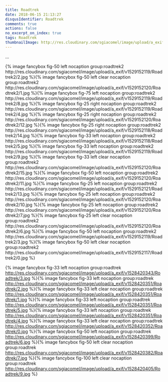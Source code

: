 ```yaml
---
title: Roadtrek
date: 2018-06-15 21:13:27
disqusIdentifier: Roadtrek
comments: true
actions: false
no_excerpt_on_index: true
tags: Roadtrek
thumbnailImage: http://res.cloudinary.com/sgiacomel/image/upload/a_exif/v1529152119/Roadtrek2/9.jpg
---
```

...
<!-- excerpt -->{% image fancybox fig-50 left nocaption group:roadtrek2 http://res.cloudinary.com/sgiacomel/image/upload/a_exif/v1529152119/Roadtrek2/2.jpg %}{% image fancybox fig-50 left clear nocaption group:roadtrek2 http://res.cloudinary.com/sgiacomel/image/upload/a_exif/v1529152120/Roadtrek2/1.jpg %}{% image fancybox fig-75 left nocaption group:roadtrek2 http://res.cloudinary.com/sgiacomel/image/upload/a_exif/v1529152119/Roadtrek2/8.jpg %}{% image fancybox fig-25 right nocaption group:roadtrek2 http://res.cloudinary.com/sgiacomel/image/upload/a_exif/v1529152119/Roadtrek2/4.jpg %}{% image fancybox fig-25 right nocaption group:roadtrek2 http://res.cloudinary.com/sgiacomel/image/upload/a_exif/v1529152120/Roadtrek2/12.jpg %}{% image fancybox fig-25 right nocaption group:roadtrek2 http://res.cloudinary.com/sgiacomel/image/upload/a_exif/v1529152118/Roadtrek2/14.jpg %}{% image fancybox fig-33 left nocaption group:roadtrek2 http://res.cloudinary.com/sgiacomel/image/upload/a_exif/v1529152118/Roadtrek2/5.jpg %}{% image fancybox fig-33 left nocaption group:roadtrek2 http://res.cloudinary.com/sgiacomel/image/upload/a_exif/v1529152119/Roadtrek2/9.jpg %}{% image fancybox fig-33 left clear nocaption group:roadtrek2 http://res.cloudinary.com/sgiacomel/image/upload/a_exif/v1529152120/Roadtrek2/15.jpg %}{% image fancybox fig-50 left nocaption group:roadtrek2 http://res.cloudinary.com/sgiacomel/image/upload/a_exif/v1529152120/Roadtrek2/11.jpg %}{% image fancybox fig-25 left nocaption group:roadtrek2 http://res.cloudinary.com/sgiacomel/image/upload/a_exif/v1529152121/Roadtrek2/13.jpg %}{% image fancybox fig-25 left nocaption group:roadtrek2 http://res.cloudinary.com/sgiacomel/image/upload/a_exif/v1529152120/Roadtrek2/10.jpg %}{% image fancybox fig-25 left nocaption group:roadtrek2 http://res.cloudinary.com/sgiacomel/image/upload/a_exif/v1529152120/Roadtrek2/7.jpg %}{% image fancybox fig-25 left clear nocaption group:roadtrek2 http://res.cloudinary.com/sgiacomel/image/upload/a_exif/v1529152120/Roadtrek2/6.jpg %}{% image fancybox fig-50 left nocaption group:roadtrek2 http://res.cloudinary.com/sgiacomel/image/upload/a_exif/v1529152119/Roadtrek2/3.jpg %}{% image fancybox fig-50 left clear nocaption group:roadtrek2 http://res.cloudinary.com/sgiacomel/image/upload/a_exif/v1529152117/Roadtrek2/0.jpg %}
{% image fancybox fig-33 left nocaption group:roadtrek http://res.cloudinary.com/sgiacomel/image/upload/a_exif/v1528420343/Roadtrek/3.jpg %}{% image fancybox fig-33 left nocaption group:roadtrek http://res.cloudinary.com/sgiacomel/image/upload/a_exif/v1528420351/Roadtrek/2.jpg %}{% image fancybox fig-33 left clear nocaption group:roadtrek http://res.cloudinary.com/sgiacomel/image/upload/a_exif/v1528420351/Roadtrek/1.jpg %}{% image fancybox fig-33 left nocaption group:roadtrek http://res.cloudinary.com/sgiacomel/image/upload/a_exif/v1528420351/Roadtrek/5.jpg %}{% image fancybox fig-33 left nocaption group:roadtrek http://res.cloudinary.com/sgiacomel/image/upload/a_exif/v1528420351/Roadtrek/4.jpg %}{% image fancybox fig-33 left clear nocaption group:roadtrek http://res.cloudinary.com/sgiacomel/image/upload/a_exif/v1528420352/Roadtrek/0.jpg %}{% image fancybox fig-50 left nocaption group:roadtrek http://res.cloudinary.com/sgiacomel/image/upload/a_exif/v1528420399/Roadtrek/6.jpg %}{% image fancybox fig-50 left clear nocaption group:roadtrek http://res.cloudinary.com/sgiacomel/image/upload/a_exif/v1528420382/Roadtrek/7.jpg %}{% image fancybox fig-100 left clear nocaption group:roadtrek http://res.cloudinary.com/sgiacomel/image/upload/a_exif/v1528420405/Roadtrek/9.jpg %}